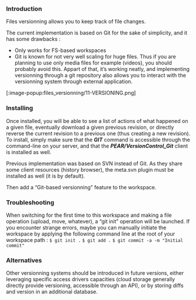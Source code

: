 ### Introduction
Files versionning allows you to keep track of file changes.

The current implementation is based on Git for the sake of simplicity, and it has some drawbacks :

+ Only works for FS-based workspaces
+ Git is known for not very well scaling for huge files. Thus if you are planning to use only media files for example (videos), you should probably avoid this.
Appart of that, it’s working neatly, and implementing versionning through a git repository also allows you to interact with the versionning system through external application.

[:image-popup:files_versionning/11-VERSIONING.png]

### Installing
Once installed, you will be able to see a list of actions of what happened on a given file, eventually download a given previous revision, or directly reverse the current revision to a previous one (thus creating a new revision). To install, simply make sure that the **_GIT_** command is accessible through the command-line on your server, and that the **_PEAR/VersionControl_Git_** client is installed as well.

Previous implementation was based on SVN instead of Git. As they share some client resources (history browser), the meta.svn plugin must be installed as well (it is by default).

Then add a “Git-based versionning” feature to the workspace.

### Troubleshooting
When switching for the first time to this workspace and making a file operation (upload, move, whatever), a “git init” operation will be launched. If you encounter strange errors, maybe you can manually initiate the workspace by applying the following command line at the root of your workspace path :
`$ git init .`
`$ git add .`
`$ git commit -a -m "Initial commit"`

### Alternatives
Other versionning systems should be introduced in future versions, either leveraging specific access drivers capacities (cloud storage generally directly provide versioning, accessible through an API), or by storing diffs and version in an additional database.